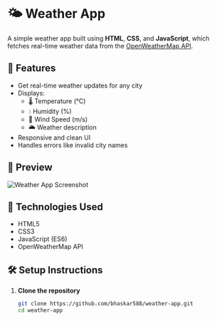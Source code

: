 # 🌤️ Weather App

A simple weather app built using **HTML**, **CSS**, and **JavaScript**, which fetches real-time weather data from the [OpenWeatherMap API](https://openweathermap.org/api).

## 🚀 Features

- Get real-time weather updates for any city
- Displays:
  - 🌡️ Temperature (°C)
  - 💧 Humidity (%)
  - 💨 Wind Speed (m/s)
  - 🌥️ Weather description
- Responsive and clean UI
- Handles errors like invalid city names

## 📸 Preview

![Weather App Screenshot](screenshot.png) <!-- Replace with an actual screenshot file -->

## 🔧 Technologies Used

- HTML5
- CSS3
- JavaScript (ES6)
- OpenWeatherMap API

## 🛠️ Setup Instructions

1. **Clone the repository**
   ```bash
   git clone https://github.com/bhaskar588/weather-app.git
   cd weather-app
